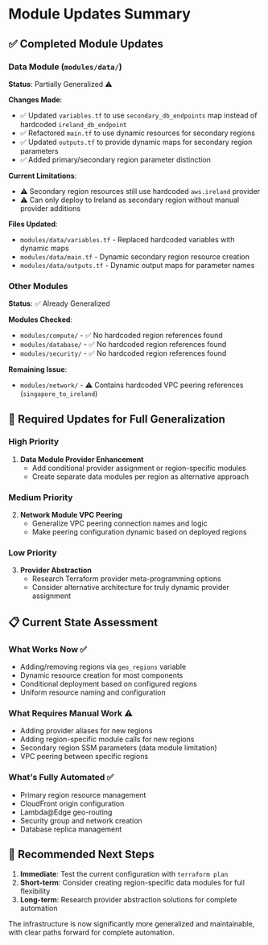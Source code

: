 # Module Updates Summary

## ✅ Completed Module Updates

### Data Module (`modules/data/`)
**Status**: Partially Generalized ⚠️

**Changes Made**:
- ✅ Updated `variables.tf` to use `secondary_db_endpoints` map instead of hardcoded `ireland_db_endpoint`
- ✅ Refactored `main.tf` to use dynamic resources for secondary regions
- ✅ Updated `outputs.tf` to provide dynamic maps for secondary region parameters
- ✅ Added primary/secondary region parameter distinction

**Current Limitations**:
- ⚠️ Secondary region resources still use hardcoded `aws.ireland` provider
- ⚠️ Can only deploy to Ireland as secondary region without manual provider additions

**Files Updated**:
- `modules/data/variables.tf` - Replaced hardcoded variables with dynamic maps
- `modules/data/main.tf` - Dynamic secondary region resource creation
- `modules/data/outputs.tf` - Dynamic output maps for parameter names

### Other Modules
**Status**: ✅ Already Generalized

**Modules Checked**:
- `modules/compute/` - ✅ No hardcoded region references found
- `modules/database/` - ✅ No hardcoded region references found  
- `modules/security/` - ✅ No hardcoded region references found

**Remaining Issue**:
- `modules/network/` - ⚠️ Contains hardcoded VPC peering references (`singapore_to_ireland`)

## 🔄 Required Updates for Full Generalization

### High Priority
1. **Data Module Provider Enhancement**
   - Add conditional provider assignment or region-specific modules
   - Create separate data modules per region as alternative approach

### Medium Priority  
2. **Network Module VPC Peering**
   - Generalize VPC peering connection names and logic
   - Make peering configuration dynamic based on deployed regions

### Low Priority
3. **Provider Abstraction**
   - Research Terraform provider meta-programming options
   - Consider alternative architecture for truly dynamic provider assignment

## 📋 Current State Assessment

### What Works Now ✅
- Adding/removing regions via `geo_regions` variable
- Dynamic resource creation for most components
- Conditional deployment based on configured regions
- Uniform resource naming and configuration

### What Requires Manual Work ⚠️
- Adding provider aliases for new regions
- Adding region-specific module calls for new regions  
- Secondary region SSM parameters (data module limitation)
- VPC peering between specific regions

### What's Fully Automated ✅
- Primary region resource management
- CloudFront origin configuration
- Lambda@Edge geo-routing
- Security group and network creation
- Database replica management

## 🎯 Recommended Next Steps

1. **Immediate**: Test the current configuration with `terraform plan`
2. **Short-term**: Consider creating region-specific data modules for full flexibility
3. **Long-term**: Research provider abstraction solutions for complete automation

The infrastructure is now significantly more generalized and maintainable, with clear paths forward for complete automation.
